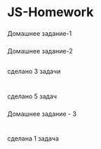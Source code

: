 # JS-Homework
###
Домашнее задание-1
###
Домашнее задание-2
##
сделано 3 задачи
#
сделано 5 задач
###
Домашнее задание - 3
#
сделана 1 задача
